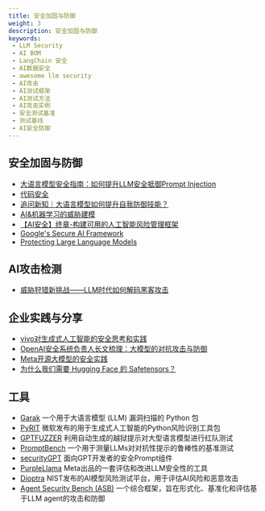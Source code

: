 ```yaml
---
title: 安全加固与防御
weight: 3
description: 安全加固与防御
keywords:
 - LLM Security
 - AI BOM
 - LangChain 安全
 - AI数据安全
 - awesome llm security
 - AI攻击
 - AI测试框架
 - AI测试方法
 - AI攻击实例
 - 安全测试基准
 - 测试基线
 - AI安全防御
---
```



## 安全加固与防御
- [大语言模型安全指南：如何提升LLM安全抵御Prompt Injection](https://www.freebuf.com/articles/security-management/393637.html)
- [代码安全](https://www.freebuf.com/articles/neopoints/384798.html)
- [追问新知｜大语言模型如何提升自我防御技能？](https://mp.weixin.qq.com/s/Mv9bP48n7RZWxz8x_SJuLQ)
- [AI&机器学习的威胁建模](https://mp.weixin.qq.com/s/w6yUHXE97Hov_i87JoYudQ)
- [【AI安全】终章-构建可用的人工智能风险管理框架](https://mp.weixin.qq.com/s/Uh7vhKo6P-rs6dEU0pBaLw)
- [Google's Secure AI Framework](https://saif.google/)
- [Protecting Large Language Models](https://bughunters.google.com/blog/5679863572070400/protecting-large-language-models)

## AI攻击检测
- [威胁狩猎新挑战——LLM时代如何解码黑客攻击](https://www.freebuf.com/articles/network/373156.html)

## 企业实践与分享
- [vivo对生成式人工智能的安全思考和实践](#)
- [OpenAI安全系统负责人长文梳理：大模型的对抗攻击与防御](https://mp.weixin.qq.com/s/t87IOi6r4N-c-StI9CPy_A)
- [Meta开源大模型的安全实践](https://mp.weixin.qq.com/s/-mHiEfImfZBgotDgRnKU5w)
- [为什么我们需要 Hugging Face 的 Safetensors？](https://mp.weixin.qq.com/s/o-banwxQlk4rBiNOnp6lmA)

## 工具
- [Garak](https://docs.garak.ai/garak/) 一个用于大语言模型 (LLM) 漏洞扫描的 Python 包
- [PyRIT](https://github.com/Azure/PyRIT) 微软发布的用于生成式人工智能的Python风险识别工具包
- [GPTFUZZER](https://github.com/sherdencooper/GPTFuzz) 利用自动生成的越狱提示对大型语言模型进行红队测试
- [PromptBench](https://github.com/microsoft/promptbench)  一个用于测量LLMs对对抗性提示的鲁棒性的基准测试
- [securityGPT](https://github.com/GPTGeeker/securityGPT) 面向GPT开发者的安全Prompt组件
- [PurpleLlama](https://github.com/meta-llama/PurpleLlama) Meta出品的一套评估和改进LLM安全性的工具
- [Dioptra](https://github.com/usnistgov/dioptra) NIST发布的AI模型风险测试平台，用于评估AI风险和恶意攻击
- [Agent Security Bench (ASB)](https://github.com/agiresearch/ASB) 一个综合框架，旨在形式化、基准化和评估基于LLM agent的攻击和防御
